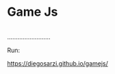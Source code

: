 <h1>Game Js</h1>
<img src"https://i.ibb.co/Dg391Cx/Captura-de-Tela-2020-02-09-a-s-18-27-01.png">
<p>.........................<p>
<p>Run: </p>
<a href="https://diegosarzi.github.io/gamejs/">https://diegosarzi.github.io/gamejs/</a>
